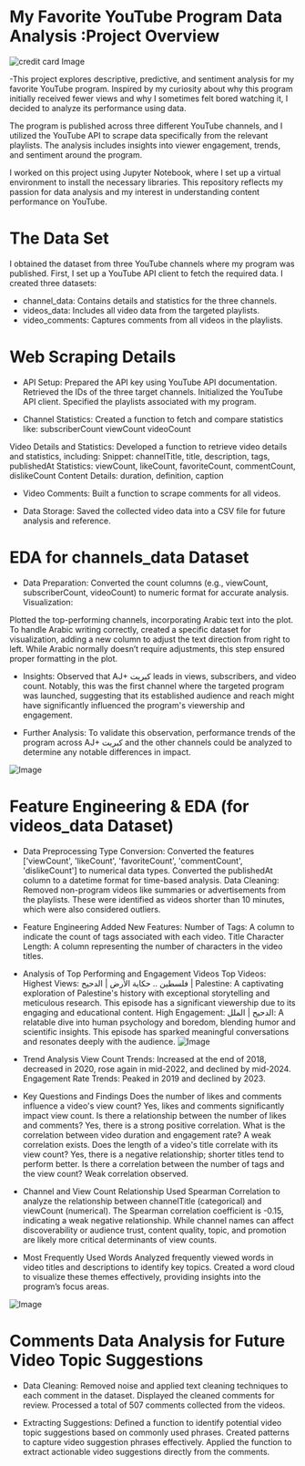    #  My Favorite YouTube Program Data Analysis  :Project Overview
   ![credit card Image](https://github.com/germeengehad/Fav_YT_Program_Data/blob/master/youtube_1.jpeg)
   

-This project explores descriptive, predictive, and sentiment analysis for my favorite YouTube program. Inspired by my curiosity about why this program initially received fewer views and why I sometimes felt bored watching it, I decided to analyze its performance using data.

The program is published across three different YouTube channels, and I utilized the YouTube API to scrape data specifically from the relevant playlists. The analysis includes insights into viewer engagement, trends, and sentiment around the program.

I worked on this project using Jupyter Notebook, where I set up a virtual environment to install the necessary libraries. This repository reflects my passion for data analysis and my interest in understanding content performance on YouTube. 
  
# The Data Set
I obtained the dataset from three YouTube channels where my program was published. First, I set up a YouTube API client to fetch the required data. I created three datasets:

- channel_data: Contains details and statistics for the three channels.
- videos_data: Includes all video data from the targeted playlists.
- video_comments: Captures comments from all videos in the playlists.


# Web Scraping Details
- API Setup:
Prepared the API key using YouTube API documentation.
Retrieved the IDs of the three target channels.
Initialized the YouTube API client.
Specified the playlists associated with my program.

- Channel Statistics:
Created a function to fetch and compare statistics like:
subscriberCount
viewCount
videoCount

Video Details and Statistics:
Developed a function to retrieve video details and statistics, including:
Snippet: channelTitle, title, description, tags, publishedAt
Statistics: viewCount, likeCount, favoriteCount, commentCount, dislikeCount
Content Details: duration, definition, caption

- Video Comments:
Built a function to scrape comments for all videos.

- Data Storage:
Saved the collected video data into a CSV file for future analysis and reference.


# EDA for channels_data Dataset
- Data Preparation:
Converted the count columns (e.g., viewCount, subscriberCount, videoCount) to numeric format for accurate analysis.
Visualization:

Plotted the top-performing channels, incorporating Arabic text into the plot.
To handle Arabic writing correctly, created a specific dataset for visualization, adding a new column to adjust the text direction from right to left. While Arabic normally doesn’t require adjustments, this step ensured proper formatting in the plot.

- Insights:
Observed that AJ+ كبريت leads in views, subscribers, and video count.
Notably, this was the first channel where the targeted program was launched, suggesting that its established audience and reach might have significantly influenced the program's viewership and engagement.

- Further Analysis:
To validate this observation, performance trends of the program across AJ+ كبريت and the other channels could be analyzed to determine any notable differences in impact.

![Image](https://github.com/germeengehad/Fav_YT_Program_Data/blob/master/channels.png)

# Feature Engineering & EDA (for videos_data Dataset)

- Data Preprocessing
Type Conversion:
Converted the features ['viewCount', 'likeCount', 'favoriteCount', 'commentCount', 'dislikeCount'] to numerical data types.
Converted the publishedAt column to a datetime format for time-based analysis.
Data Cleaning:
Removed non-program videos like summaries or advertisements from the playlists. These were identified as videos shorter than 10 minutes, which were also considered outliers.

- Feature Engineering
Added New Features:
Number of Tags: A column to indicate the count of tags associated with each video.
Title Character Length: A column representing the number of characters in the video titles.

-  Analysis of Top Performing and Engagement Videos
Top Videos:
Highest Views: فلسطين .. حكاية الأرض | الدحيح | Palestine:
A captivating exploration of Palestine's history with exceptional storytelling and meticulous research. This episode has a significant viewership due to its engaging and educational content.
High Engagement: الدحيح | الملل:
A relatable dive into human psychology and boredom, blending humor and scientific insights. This episode has sparked meaningful conversations and resonates deeply with the audience.
![Image](https://github.com/germeengehad/Fav_YT_Program_Data/blob/master/max.png)

- Trend Analysis
View Count Trends:
Increased at the end of 2018, decreased in 2020, rose again in mid-2022, and declined by mid-2024.
Engagement Rate Trends:
Peaked in 2019 and declined by 2023.

- Key Questions and Findings
Does the number of likes and comments influence a video's view count?
Yes, likes and comments significantly impact view count.
Is there a relationship between the number of likes and comments?
Yes, there is a strong positive correlation.
What is the correlation between video duration and engagement rate?
A weak correlation exists.
Does the length of a video's title correlate with its view count?
Yes, there is a negative relationship; shorter titles tend to perform better.
Is there a correlation between the number of tags and the view count?
Weak correlation observed.

-  Channel and View Count Relationship
Used Spearman Correlation to analyze the relationship between channelTitle (categorical) and viewCount (numerical).
The Spearman correlation coefficient is -0.15, indicating a weak negative relationship.
While channel names can affect discoverability or audience trust, content quality, topic, and promotion are likely more critical determinants of view counts.

-  Most Frequently Used Words
Analyzed frequently viewed words in video titles and descriptions to identify key topics.
Created a word cloud to visualize these themes effectively, providing insights into the program’s focus areas.

![Image](https://github.com/germeengehad/Fav_YT_Program_Data/blob/master/count.png)
# Comments Data Analysis for Future Video Topic Suggestions

- Data Cleaning:
Removed noise and applied text cleaning techniques to each comment in the dataset.
Displayed the cleaned comments for review.
Processed a total of 507 comments collected from the videos.

- Extracting Suggestions:
Defined a function to identify potential video topic suggestions based on commonly used phrases.
Created patterns to capture video suggestion phrases effectively.
Applied the function to extract actionable video suggestions directly from the comments.

